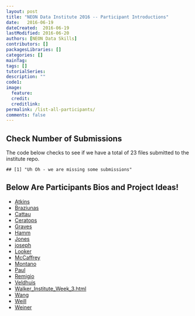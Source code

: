 ```yaml
---
layout: post
title: "NEON Data Institute 2016 -- Participant Introductions"
date:   2016-06-19
dateCreated:  2016-06-19
lastModified: 2016-06-20
authors: [NEON Data Skills]
contributors: []
packagesLibraries: []
categories: []
mainTag: 
tags: []
tutorialSeries:
description: ""
code1:  
image:
  feature: 
  credit: 
  creditlink:
permalink: /list-all-participants/
comments: false
---
```


## Check Number of Submissions

The code below checks to see if we have a total of 23 files submitted to the 
institute repo.


    ## [1] "Uh Oh - we are missing some submissions"

## Below Are Participants Bios and Project Ideas!

* [Atkins]({{site.baseurl}}/participants/pre-institute3-rmd/Atkins-institute-week3.html) 
* [Braziunas]({{site.baseurl}}/participants/pre-institute3-rmd/Braziunas-institute-week3.html) 
* [Cattau]({{site.baseurl}}/participants/pre-institute3-rmd/Cattau-institute-week3.html) 
* [Ceratops]({{site.baseurl}}/participants/pre-institute3-rmd/Ceratops-institute-week3.html) 
* [Graves]({{site.baseurl}}/participants/pre-institute3-rmd/Graves-institute-week3.html) 
* [Hamm]({{site.baseurl}}/participants/pre-institute3-rmd/Hamm-institute-week3.html) 
* [Jones]({{site.baseurl}}/participants/pre-institute3-rmd/Jones-institute-week3.html) 
* [joseph]({{site.baseurl}}/participants/pre-institute3-rmd/joseph-institute-week3.html) 
* [Looker]({{site.baseurl}}/participants/pre-institute3-rmd/Looker-institute-week3.html) 
* [McCaffrey]({{site.baseurl}}/participants/pre-institute3-rmd/McCaffrey-Institute-Week3.html) 
* [Montano]({{site.baseurl}}/participants/pre-institute3-rmd/Montano-institute-week3.html) 
* [Paul]({{site.baseurl}}/participants/pre-institute3-rmd/Paul-Robert-NEONDI16-week3.html) 
* [Remigio]({{site.baseurl}}/participants/pre-institute3-rmd/Remigio-institute-week3.html) 
* [Veldhuis]({{site.baseurl}}/participants/pre-institute3-rmd/Veldhuis-institute-week3.html) 
* [Walker_Institute_Week_3.html]({{site.baseurl}}/participants/pre-institute3-rmd/Walker_Institute_Week_3.html) 
* [Wang]({{site.baseurl}}/participants/pre-institute3-rmd/Wang-institute-week3.html) 
* [Weill]({{site.baseurl}}/participants/pre-institute3-rmd/Weill-institute-week3.html) 
* [Weiner]({{site.baseurl}}/participants/pre-institute3-rmd/Weiner-institute-week3.html) 
